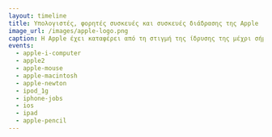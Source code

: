 ```yaml
---
layout: timeline 
title: Υπολογιστές, φορητές συσκευές και συσκευές διάδρασης της Apple 
image_url: /images/apple-logo.png
caption: H Apple έχει καταφέρει από τη στιγμή της ίδρυσης της μέχρι σήμερα, να παρουσιάσει στο ευρύ κοινό, μερικές εμβληματικές συσκευές που ξεχώρισαν για την απλότητα χρήσης και τη ανθρωποκεντρική σχεδίαση τους, όπως είναι ο Apple Macintosh το 1984, το iPod το 2001 και το iPhone το 2007.
events:
  - apple-i-computer
  - apple2
  - apple-mouse
  - apple-macintosh
  - apple-newton
  - ipod_1g
  - iphone-jobs
  - ios
  - ipad
  - apple-pencil
---
```

